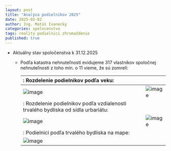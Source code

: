 ```yaml
---
layout: post
title: "Analýza podielnikov 2025"
date: 2025-02-02
author: Ing. Matúš Ivanecký
categories: spolocenstvo
tags: reality podielnici zhromaždenie
published: true
---
```


- Aktuálny stav spoločenstva k 31.12.2025
  - Podľa katastra nehnuteľností evidujeme 317 vlastníkov spoločnej nehnuteľnosti z toho min. o 11 vieme, že sú zomrelí:
    
      |: Rozdelenie podielnikov podľa veku:   ||
      |:---|:---|
      |![image](https://github.com/user-attachments/assets/2231be97-00a2-43ed-8c90-61ed6fffb2ee)|![image](https://github.com/user-attachments/assets/1cd0e3a3-1aa0-4c58-b844-5c9ca498ea24)|
      |: Rozdelenie podielnikov podľa vzdialenosti trvalého bydliska od sídla urbariátu: ||
      | ![image](https://github.com/user-attachments/assets/f0166fb0-bdc1-4765-8ca9-7b310ffb79a9)| ![image](https://github.com/user-attachments/assets/4d9baa61-4010-4db9-aca6-8229a341fe37)|
      |: Podielnici podľa trvalého bydliska na mape: ||
      |![image](https://github.com/user-attachments/assets/8cc1ad2a-9d90-43d9-ab92-cf646501341b)||




